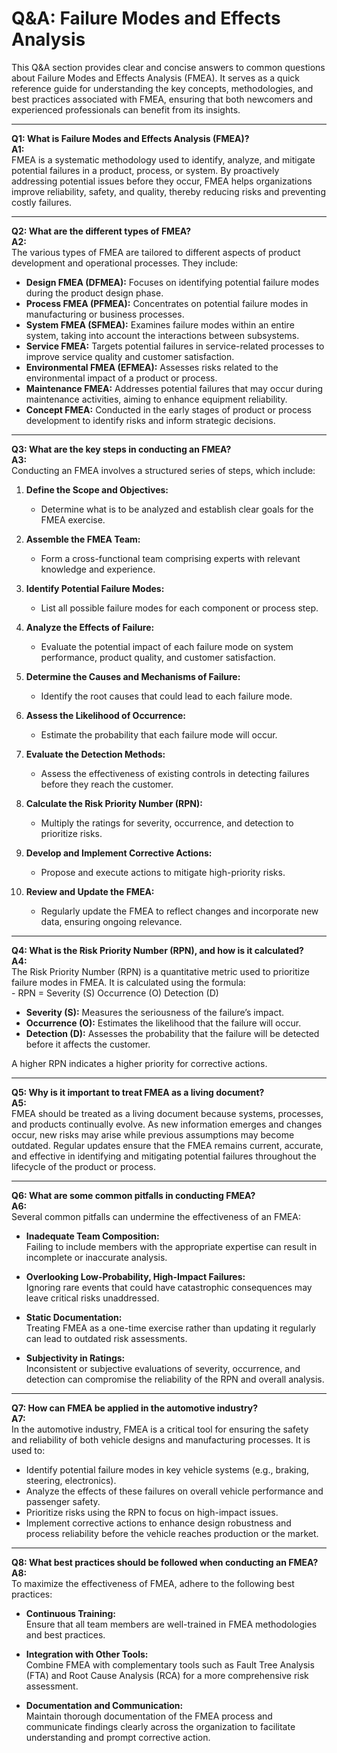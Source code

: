 # Q&A: Failure Modes and Effects Analysis

This Q&A section provides clear and concise answers to common questions about Failure Modes and Effects Analysis (FMEA). It serves as a quick reference guide for understanding the key concepts, methodologies, and best practices associated with FMEA, ensuring that both newcomers and experienced professionals can benefit from its insights.

---

**Q1: What is Failure Modes and Effects Analysis (FMEA)?**  
**A1:**  
FMEA is a systematic methodology used to identify, analyze, and mitigate potential failures in a product, process, or system. By proactively addressing potential issues before they occur, FMEA helps organizations improve reliability, safety, and quality, thereby reducing risks and preventing costly failures.

---

**Q2: What are the different types of FMEA?**  
**A2:**  
The various types of FMEA are tailored to different aspects of product development and operational processes. They include:

- **Design FMEA (DFMEA):** Focuses on identifying potential failure modes during the product design phase.
- **Process FMEA (PFMEA):** Concentrates on potential failure modes in manufacturing or business processes.
- **System FMEA (SFMEA):** Examines failure modes within an entire system, taking into account the interactions between subsystems.
- **Service FMEA:** Targets potential failures in service-related processes to improve service quality and customer satisfaction.
- **Environmental FMEA (EFMEA):** Assesses risks related to the environmental impact of a product or process.
- **Maintenance FMEA:** Addresses potential failures that may occur during maintenance activities, aiming to enhance equipment reliability.
- **Concept FMEA:** Conducted in the early stages of product or process development to identify risks and inform strategic decisions.

---

**Q3: What are the key steps in conducting an FMEA?**  
**A3:**  
Conducting an FMEA involves a structured series of steps, which include:

1. **Define the Scope and Objectives:**  
   - Determine what is to be analyzed and establish clear goals for the FMEA exercise.

2. **Assemble the FMEA Team:**  
   - Form a cross-functional team comprising experts with relevant knowledge and experience.

3. **Identify Potential Failure Modes:**  
   - List all possible failure modes for each component or process step.

4. **Analyze the Effects of Failure:**  
   - Evaluate the potential impact of each failure mode on system performance, product quality, and customer satisfaction.

5. **Determine the Causes and Mechanisms of Failure:**  
   - Identify the root causes that could lead to each failure mode.

6. **Assess the Likelihood of Occurrence:**  
   - Estimate the probability that each failure mode will occur.

7. **Evaluate the Detection Methods:**  
   - Assess the effectiveness of existing controls in detecting failures before they reach the customer.

8. **Calculate the Risk Priority Number (RPN):**  
   - Multiply the ratings for severity, occurrence, and detection to prioritize risks.

9. **Develop and Implement Corrective Actions:**  
   - Propose and execute actions to mitigate high-priority risks.

10. **Review and Update the FMEA:**  
    - Regularly update the FMEA to reflect changes and incorporate new data, ensuring ongoing relevance.

---

**Q4: What is the Risk Priority Number (RPN), and how is it calculated?**  
**A4:**  
The Risk Priority Number (RPN) is a quantitative metric used to prioritize failure modes in FMEA. It is calculated using the formula:   
    - RPN = Severity (S) Occurrence (O) Detection (D)


- **Severity (S):** Measures the seriousness of the failure’s impact.
- **Occurrence (O):** Estimates the likelihood that the failure will occur.
- **Detection (D):** Assesses the probability that the failure will be detected before it affects the customer.

A higher RPN indicates a higher priority for corrective actions.

---

**Q5: Why is it important to treat FMEA as a living document?**  
**A5:**  
FMEA should be treated as a living document because systems, processes, and products continually evolve. As new information emerges and changes occur, new risks may arise while previous assumptions may become outdated. Regular updates ensure that the FMEA remains current, accurate, and effective in identifying and mitigating potential failures throughout the lifecycle of the product or process.

---

**Q6: What are some common pitfalls in conducting FMEA?**  
**A6:**  
Several common pitfalls can undermine the effectiveness of an FMEA:

- **Inadequate Team Composition:**  
  Failing to include members with the appropriate expertise can result in incomplete or inaccurate analysis.

- **Overlooking Low-Probability, High-Impact Failures:**  
  Ignoring rare events that could have catastrophic consequences may leave critical risks unaddressed.

- **Static Documentation:**  
  Treating FMEA as a one-time exercise rather than updating it regularly can lead to outdated risk assessments.

- **Subjectivity in Ratings:**  
  Inconsistent or subjective evaluations of severity, occurrence, and detection can compromise the reliability of the RPN and overall analysis.

---

**Q7: How can FMEA be applied in the automotive industry?**  
**A7:**  
In the automotive industry, FMEA is a critical tool for ensuring the safety and reliability of both vehicle designs and manufacturing processes. It is used to:

- Identify potential failure modes in key vehicle systems (e.g., braking, steering, electronics).
- Analyze the effects of these failures on overall vehicle performance and passenger safety.
- Prioritize risks using the RPN to focus on high-impact issues.
- Implement corrective actions to enhance design robustness and process reliability before the vehicle reaches production or the market.

---

**Q8: What best practices should be followed when conducting an FMEA?**  
**A8:**  
To maximize the effectiveness of FMEA, adhere to the following best practices:

- **Continuous Training:**  
  Ensure that all team members are well-trained in FMEA methodologies and best practices.

- **Integration with Other Tools:**  
  Combine FMEA with complementary tools such as Fault Tree Analysis (FTA) and Root Cause Analysis (RCA) for a more comprehensive risk assessment.

- **Documentation and Communication:**  
  Maintain thorough documentation of the FMEA process and communicate findings clearly across the organization to facilitate understanding and prompt corrective action.
